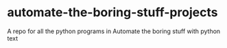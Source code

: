 # automate-the-boring-stuff-projects
A repo for all the python programs in Automate the boring stuff with python text

